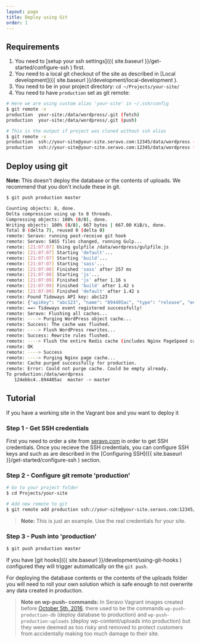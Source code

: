 ```yaml
---
layout: page
title: Deploy using Git
order: 1
---
```



## Requirements

1. You need to [setup your ssh settings]({{ site.baseurl }}/get-started/configure-ssh ) first.
2. You need to a local git checkout of the site as described in [Local development]({{ site.baseurl }}/development/local-development ).
3. You need to be in your project directory: `cd ~/Projects/your-site/`
4. You need to have `production` set as git remote:

```bash
# Here we are using custom alias 'your-site' in ~/.ssh/config
$ git remote -v
production  your-site:/data/wordpress/.git (fetch)
production  your-site:/data/wordpress/.git (push)

# This is the output if project was cloned without ssh alias
$ git remote -v
production  ssh://your-site@your-site.seravo.com:12345/data/wordpress (fetch)
production  ssh://your-site@your-site.seravo.com:12345/data/wordpress (push)
```

## Deploy using git

**Note:** This doesn't deploy the database or the contents of uploads. We recommend that you don't include these in git.

```bash
$ git push production master

Counting objects: 8, done.
Delta compression using up to 8 threads.
Compressing objects: 100% (8/8), done.
Writing objects: 100% (8/8), 667 bytes | 667.00 KiB/s, done.
Total 8 (delta 7), reused 0 (delta 0)
remote: Seravo: running post-receive git hook
remote: Seravo: SASS files changed, running Gulp...
remote: [21:07:07] Using gulpfile /data/wordpress/gulpfile.js
remote: [21:07:07] Starting 'default'...
remote: [21:07:07] Starting 'build'...
remote: [21:07:07] Starting 'sass'...
remote: [21:07:08] Finished 'sass' after 257 ms
remote: [21:07:08] Starting 'js'...
remote: [21:07:09] Finished 'js' after 1.16 s
remote: [21:07:09] Finished 'build' after 1.42 s
remote: [21:07:09] Finished 'default' after 1.42 s
remote: Found Tideways API key: abc123
remote: {"apiKey": "abc123", "name": "894405ac", "type": "release", "environment": "", "service": "web", "compareAfterMinutes":90}
remote: ==> Tideways event registered successfully!
remote: Seravo: Flushing all caches...
remote: ----> Purging WordPress object cache...
remote: Success: The cache was flushed.
remote: ----> Flush WordPress rewrites...
remote: Success: Rewrite rules flushed.
remote: ----> Flush the entire Redis cache (includes Nginx PageSpeed cache etc)...
remote: OK
remote: ----> Success
remote: ----> Purging Nginx page cache...
remote: Cache purged successfully for production.
remote: Error: Could not purge cache. Could be empty already.
To production:/data/wordpress
   124ebbc4..894405ac  master -> master
```

## Tutorial

If you have a working site in the Vagrant box and you want to deploy it

### Step 1 - Get SSH credentials

First you need to order a site from [seravo.com](https://seravo.com/) in order to get SSH credentials. Once you recieve the SSH credentials, you can configure SSH keys and such as are described in the [Configuring SSH]({{ site.baseurl }}/get-started/configure-ssh ) section.

### Step 2 - Configure git remote 'production'

```bash
# Go to your project folder
$ cd Projects/your-site

# Add new remote to git
$ git remote add production ssh://your-site@your-site.seravo.com:12345/data/wordpress
```

> **Note:** This is just an example. Use the real credentials for your site.

### Step 3 - Push into 'production'

```bash
$ git push production master
```

If you have [git hooks]({{ site.baseurl }}/development/using-git-hooks ) configured they will trigger automatically on the `git push`.

For deploying the database contents or the contents of the uploads folder you will need to roll your own solution which is safe enough to not overwrite any data created in production.

> **Note on wp-push- commands:**
> In Seravo Vagrant images created before [October 5th, 2016](https://github.com/Seravo/wp-vagrant/commit/792d6741bb734cea6fa739c7808f59eed05e991a), there used to be the commands `wp-push-production-db` (deploy database to production) and `wp-push-production-uploads` (deploy wp-content/uploads into production) but they were deemed as too risky and removed to protect customers from accidentally making too much damage to their site.
